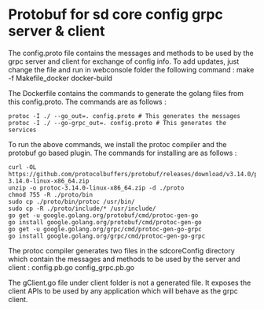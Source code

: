 <!--
SPDX-License-Identifier: Apache-2.0
Copyright 2021-present Open Networking Foundation
-->

# Protobuf for sd core config grpc server & client

The config.proto file contains the messages and methods to be used by the
grpc server and client for exchange of config info.
To add updates, just change the file and run in webconsole folder the following
command : 
    make -f Makefile_docker docker-build

The Dockerfile contains the commands to generate the golang files from this config.proto. 
The commands are as follows : 

    protoc -I ./ --go_out=. config.proto # This generates the messages
    protoc -I ./ --go-grpc_out=. config.proto # This generates the services

To run the above commands, we install the protoc compiler and the protobuf go
based plugin. The commands for installing are as follows : 

    curl -OL https://github.com/protocolbuffers/protobuf/releases/download/v3.14.0/protoc-3.14.0-linux-x86_64.zip
    unzip -o protoc-3.14.0-linux-x86_64.zip -d ./proto 
    chmod 755 -R ./proto/bin
    sudo cp ./proto/bin/protoc /usr/bin/
    sudo cp -R ./proto/include/* /usr/include/
    go get -u google.golang.org/protobuf/cmd/protoc-gen-go
    go install google.golang.org/protobuf/cmd/protoc-gen-go
    go get -u google.golang.org/grpc/cmd/protoc-gen-go-grpc
    go install google.golang.org/grpc/cmd/protoc-gen-go-grpc

The protoc compiler generates two files in the sdcoreConfig directory which
contain the messages and methods to be used by the server and client :
    config.pb.go
    config_grpc.pb.go

The gClient.go file under client folder is not a generated file. It exposes the
client APIs to be used by any application which will behave as the grpc client. 
